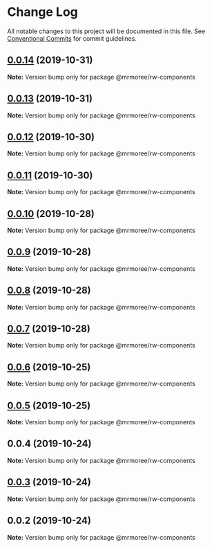 # Change Log

All notable changes to this project will be documented in this file.
See [Conventional Commits](https://conventionalcommits.org) for commit guidelines.

## [0.0.14](https://github.com/mrmoree/ReweWebComponents/compare/@mrmoree/rw-components@0.0.13...@mrmoree/rw-components@0.0.14) (2019-10-31)

**Note:** Version bump only for package @mrmoree/rw-components





## [0.0.13](https://github.com/mrmoree/ReweWebComponents/compare/@mrmoree/rw-components@0.0.12...@mrmoree/rw-components@0.0.13) (2019-10-31)

**Note:** Version bump only for package @mrmoree/rw-components





## [0.0.12](https://github.com/mrmoree/ReweWebComponents/compare/@mrmoree/rw-components@0.0.11...@mrmoree/rw-components@0.0.12) (2019-10-30)

**Note:** Version bump only for package @mrmoree/rw-components





## [0.0.11](https://github.com/mrmoree/ReweWebComponents/compare/@mrmoree/rw-components@0.0.10...@mrmoree/rw-components@0.0.11) (2019-10-30)

**Note:** Version bump only for package @mrmoree/rw-components





## [0.0.10](https://github.com/mrmoree/ReweWebComponents/compare/@mrmoree/rw-components@0.0.9...@mrmoree/rw-components@0.0.10) (2019-10-28)

**Note:** Version bump only for package @mrmoree/rw-components





## [0.0.9](https://github.com/mrmoree/ReweWebComponents/compare/@mrmoree/rw-components@0.0.8...@mrmoree/rw-components@0.0.9) (2019-10-28)

**Note:** Version bump only for package @mrmoree/rw-components





## [0.0.8](https://github.com/mrmoree/ReweWebComponents/compare/@mrmoree/rw-components@0.0.7...@mrmoree/rw-components@0.0.8) (2019-10-28)

**Note:** Version bump only for package @mrmoree/rw-components





## [0.0.7](https://github.com/mrmoree/ReweWebComponents/compare/@mrmoree/rw-components@0.0.6...@mrmoree/rw-components@0.0.7) (2019-10-28)

**Note:** Version bump only for package @mrmoree/rw-components





## [0.0.6](https://github.com/mrmoree/ReweWebComponents/compare/@mrmoree/rw-components@0.0.5...@mrmoree/rw-components@0.0.6) (2019-10-25)

**Note:** Version bump only for package @mrmoree/rw-components





## [0.0.5](https://github.com/mrmoree/ReweWebComponents/compare/@mrmoree/rw-components@0.0.4...@mrmoree/rw-components@0.0.5) (2019-10-25)

**Note:** Version bump only for package @mrmoree/rw-components





## 0.0.4 (2019-10-24)

**Note:** Version bump only for package @mrmoree/rw-components





## [0.0.3](https://github.com/mrmoree/ReweWebComponents/compare/@mrmoree/rw-components@0.0.2...@mrmoree/rw-components@0.0.3) (2019-10-24)

**Note:** Version bump only for package @mrmoree/rw-components





## 0.0.2 (2019-10-24)

**Note:** Version bump only for package @mrmoree/rw-components
